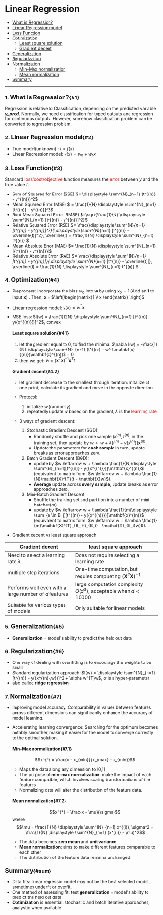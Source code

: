 # Linear Regression

- [What is Regression?](#1)
- [Linear Regression model](#2)
- [Loss Function](#3)
- [Optimization](#4)
    - [Least square solution](#4.1)
    - [Gradient decent](#4.2)
- [Generalization](#5)
- [Regularization](#6)
- [Normalization](#7)
  - [Min-Max normalization](#7.1)
  - [Mean normalization](#7.2)
- [Summary](#sum)
___


### **1.** <big>What is Regression?</big>{#1}

Regression is relative to Classification, depending on the predicted variable **_y_pred_**. Normally, we need classification for typed outputs and regression for continuous outputs. However, somehow classification problem can be converted to regression problem.

### **2.** <big>Linear Regression model</big>{#2}

- True model(unknown) : $t = f(x)$
- Linear Regression model: $y(x) = w_0 + w_1x$

### **3.** <big>Loss Function</big>{#3}
Standard <font color="red">loss/cost/objective</font> function measures the <font color="red">error</font> between _y_ and the true value _t_.

- Sum of Squares for Error (SSE) $= \displaystyle \sum^{N}_{n=1} (t^{(n)} - y^{(n)})^2$
- Mean Squared Error (MSE) $ = \frac{1}{N} \displaystyle \sum^{N}_{n=1} [t^{(n)} - y^{(n)}]^2$
- Root Mean Squared Error (RMSE) $=\sqrt{\frac{1}{N} \displaystyle \sum^{N}_{n=1} [t^{(n)} - y^{(n)}]^2}$
- Relative Squared Error (RSE) $= \frac{\displaystyle \sum^{N}_{n=1} [t^{(n)} - y^{(n)}]^2}{\displaystyle \sum^{N}_{n=1} [t^{(n)} - \overline{t}]^2}, \overline{t} = \frac{1}{N} \displaystyle \sum^{N}_{n=1} t^{(n)} $
- Mean Absolute Error (MAE) $= \frac{1}{N} \displaystyle \sum^{N}_{n=1} |{t^{(n)} - y^{(n)}}|$
- Relative Absolute Error (RAE) $= \frac{\displaystyle \sum^{N}_{n=1} |t^{(n)} - y^{(n)}|}{\displaystyle \sum^{N}_{n=1} |t^{(n)} - \overline{t}|}, \overline{t} = \frac{1}{N} \displaystyle \sum^{N}_{n=1} t^{(n)} $


### **4.** <big>Optimization</big>{#4}
- Preprocess: incorporate the bias $w_0$ into **w** by using $x_0=1$ (Add an **1** to input **x**) . Then, **x** = $\left[\begin{matrix}1 \\ x \end{matrix} \right]$
- Linear regression model: $y(x) = w^T\mathbf{x}$
- MSE loss: $l(w) = \frac{1}{2N} \displaystyle \sum^{N}_{n=1} [t^{(n)} - y({x^{(n)}})]^2$, convex

    ####  Least square solution{#4.1}
    1. let the gredient equal to 0, to find the minima: $\nabla l(w) = -\frac{1}{N} \displaystyle \sum^{N}_{n=1} (t^{(n)} - w^T\mathbf{x}{(n)})\mathbf{x}^{(n)}$ = 0
    2. then we get: $w = (\mathbf{x}^{T}\mathbf{x})^{-1}\mathbf{x}^{T}t$

    #### Gradient decent{#4.2}
    - let gradient decrease to the smallest through iteration: Initalize at one point, calculate its gradient and move in the opposite direction. 

    - Protocol:
        1. initialize $w$ (randomly)
        2. repeatedly update $w$ based on the gradient, $\lambda$ is the <font color="red">learning rate</font>

    - 3 ways of gradient descent:
        1. Stochastic Gradient Descent (SGD): 
            - Randomly shuffle and pick one sample $(x^{(n)}, t^{(n)})$ in the training set, then update by $w \leftarrow w + \lambda[t^{(n)} - y({x^{(n)}})]\mathbf{x}^{(n)}$.
            - Update the parameters for **each sample** in turn, update breaks as error approaches zero.
        2. Batch Gradient Descent (BGD):
            - update by $w \leftarrow w + \lambda \frac{1}{N}\displaystyle \sum^{N}_{n=1}[t^{(n)} - y({x^{(n)}})]\mathbf{x}^{(n)}$ (equivalent to matrix form: $w \leftarrow w + \lambda \frac{1}{N}\mathbf{X}^{T}(t - \mathbf{X}w)$).
            - **Average** update across **every sample**, update breaks as error approaches zero.
        3. Mini-Batch Gradient Descent
            - Shuffle the training set and partition into a number of mini-batches($m$)
            - update by $w \leftarrow w + \lambda \frac{1}{m}\displaystyle \sum_{n \in B_j}[t^{(n)} - y({x^{(n)}})]\mathbf{x}^{(n)}$ (equivalent to matrix form: $w \leftarrow w + \lambda \frac{1}{m}\mathbf{X}^{T}_{B_i}(t_{B_i} - \mathbf{X}_{B_i}w)$).

- Gradient decent vs least square approach

|Gradient decent|least square approach|
|----|----|
|Need to select a learning rate $\lambda$|Does not require selecting a learning rate|
|multiple step iterations|One-time computation, but requies compueting $(\mathbf{X}^T\mathbf{X})^{-1}$|
|Performs well even with a large number of $d$ features|large computation complexity $O(d^3)$, acceptable when $d < 10000$|
|Suitable for various types of models|Only suitable for linear models|

### **5.** <big>Generalization</big>{#5}
-  **Generalization** = model's ability to predict the held out data

### **6.** <big>Regularization</big>{#6}
- One way of dealing with overifitting is to encourage the weights to be small
- Standard regularization approach:
    $l(w) = \displaystyle \sum^{N}_{n=1}[t^{(n)} - y({x^{(n)},w})]^2 + \alpha w^{T}w$, $\alpha$ is a hyper-parameter
- also called **ridge regression**

### **7.** <big>Normalization</big>{#7}
- Improving model accuracy: Comparability in values between features across different dimensions can significantly enhance the accuracy of model learning.
- Accelerating learning convergence: Searching for the optimum becomes notably smoother, making it easier for the model to converge correctly to the optimal solution.

    ####  Min-Max normalization{#7.1}
    $$x^{*} = \frac{x - x_{min}}{x_{max} - x_{min}}$$
    - Maps the data along any dimension to [0,1]
    - The purpose of **min-max normalization**: make the impact of each feature compatible, which involves scaling transformations of the features
    - Normalizing data will alter the distribution of the feature data.
    #### Mean normalization{#7.2}
    $$x^{*} = \frac{x - \mu}{\sigma}$$
    where
    $$\mu = \frac{1}{N} \displaystyle \sum^{N}_{n=1} x^{(i)},  \sigma^2 = \frac{1}{N} \displaystyle \sum^{N}_{n=1} (x^{(i)} - \mu)^2$$
    - The data becomes **zero mean** and **unit variance**
    - **Mean normalization**: aims to make different features comparable to each other
    - The distribution of the feature data remains unchanged

###  <big>Summary</big>{#sum}
- Data fits: linear regressio model may not be the best selected model, sometimes underfit or overfit.
- One method of assessing fit: test **generalization** = model's ability to predict the held out data
- **Optimization** is essential: stochastic and batch iterative approaches; analystic when available 


